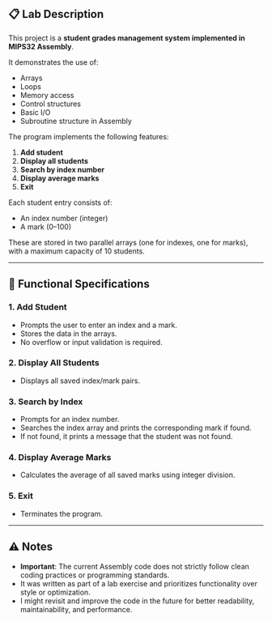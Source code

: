 ## 📋 Lab Description

This project is a **student grades management system implemented in MIPS32 Assembly**.

It demonstrates the use of:
- Arrays
- Loops
- Memory access
- Control structures
- Basic I/O
- Subroutine structure in Assembly

The program implements the following features:

1. **Add student**
2. **Display all students**
3. **Search by index number**
4. **Display average marks**
5. **Exit**

Each student entry consists of:
- An index number (integer)
- A mark (0–100)

These are stored in two parallel arrays (one for indexes, one for marks), with a maximum capacity of 10 students.

---

## 🔧 Functional Specifications

### 1. Add Student
- Prompts the user to enter an index and a mark.
- Stores the data in the arrays.
- No overflow or input validation is required.

### 2. Display All Students
- Displays all saved index/mark pairs.

### 3. Search by Index
- Prompts for an index number.
- Searches the index array and prints the corresponding mark if found.
- If not found, it prints a message that the student was not found.

### 4. Display Average Marks
- Calculates the average of all saved marks using integer division.

### 5. Exit
- Terminates the program.

---

## ⚠️ Notes

- **Important**: The current Assembly code does not strictly follow clean coding practices or programming standards.
- It was written as part of a lab exercise and prioritizes functionality over style or optimization.
- I might revisit and improve the code in the future for better readability, maintainability, and performance.

